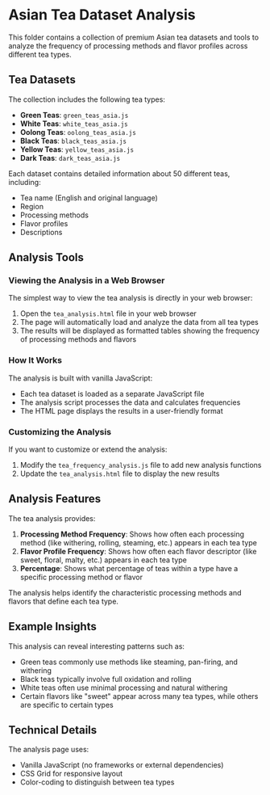 # Asian Tea Dataset Analysis

This folder contains a collection of premium Asian tea datasets and tools to analyze the frequency of processing methods and flavor profiles across different tea types.

## Tea Datasets

The collection includes the following tea types:
- **Green Teas**: `green_teas_asia.js`
- **White Teas**: `white_teas_asia.js`
- **Oolong Teas**: `oolong_teas_asia.js`
- **Black Teas**: `black_teas_asia.js`
- **Yellow Teas**: `yellow_teas_asia.js`
- **Dark Teas**: `dark_teas_asia.js`

Each dataset contains detailed information about 50 different teas, including:
- Tea name (English and original language)
- Region
- Processing methods
- Flavor profiles
- Descriptions

## Analysis Tools

### Viewing the Analysis in a Web Browser

The simplest way to view the tea analysis is directly in your web browser:

1. Open the `tea_analysis.html` file in your web browser
2. The page will automatically load and analyze the data from all tea types
3. The results will be displayed as formatted tables showing the frequency of processing methods and flavors

### How It Works

The analysis is built with vanilla JavaScript:

- Each tea dataset is loaded as a separate JavaScript file
- The analysis script processes the data and calculates frequencies
- The HTML page displays the results in a user-friendly format

### Customizing the Analysis

If you want to customize or extend the analysis:

1. Modify the `tea_frequency_analysis.js` file to add new analysis functions
2. Update the `tea_analysis.html` file to display the new results

## Analysis Features

The tea analysis provides:

1. **Processing Method Frequency**: Shows how often each processing method (like withering, rolling, steaming, etc.) appears in each tea type
2. **Flavor Profile Frequency**: Shows how often each flavor descriptor (like sweet, floral, malty, etc.) appears in each tea type
3. **Percentage**: Shows what percentage of teas within a type have a specific processing method or flavor

The analysis helps identify the characteristic processing methods and flavors that define each tea type.

## Example Insights

This analysis can reveal interesting patterns such as:
- Green teas commonly use methods like steaming, pan-firing, and withering
- Black teas typically involve full oxidation and rolling
- White teas often use minimal processing and natural withering
- Certain flavors like "sweet" appear across many tea types, while others are specific to certain types

## Technical Details

The analysis page uses:
- Vanilla JavaScript (no frameworks or external dependencies)
- CSS Grid for responsive layout
- Color-coding to distinguish between tea types 